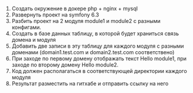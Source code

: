 1. Создать окружение в докере php + nginx + mysql
2. Развернуть проект на symfony 6.3
3. Разбить проект на 2 модуля module1 и module2 с разными конфигами.
4. Создать в базе данных таблицу, в которой будет храниться связь домена и модуля
5. Добавить две записи в эту таблицу для каждого модуля с разными доменами (domain1.test.com и domain2.test.com соответствено)
6. При заходе по первому домену отображать текст Hello module1, при заходе по второму домену Hello module2.
7. Код должен располагаться в соответствующей директории каждого модуля
8. Результат разместить на гитхабе и отправить ссылку на него
